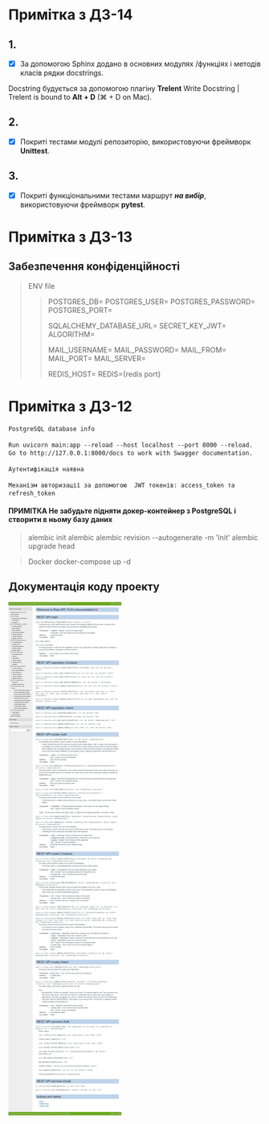 
# Примітка з ДЗ-14



## 1.
- [x] За допомогою Sphinx додано в основних модулях /функціях і методів класів рядки docstrings.

Docstring будується за допомогою плагіну **Trelent**
Write Docstring | Trelent is bound to **Alt + D** (⌘ + D on Mac).

## 2.
- [x] Покриті тестами модулі репозиторію, використовуючи фреймворк **Unittest**. 

## 3.
- [x] Покриті функціональними тестами маршрут ***на вибір***, використовуючи фреймворк **pytest**.



# Примітка з ДЗ-13


## Забезпечення конфіденційності
>ENV file
>
>>POSTGRES_DB=
>>POSTGRES_USER=
>>POSTGRES_PASSWORD=
>>POSTGRES_PORT=
>>
>>SQLALCHEMY_DATABASE_URL=
>>SECRET_KEY_JWT=
>>ALGORITHM=
>>
>>MAIL_USERNAME=
>>MAIL_PASSWORD=
>>MAIL_FROM=
>>MAIL_PORT=
>>MAIL_SERVER=
>>
>>REDIS_HOST=
>>REDIS={redis port}


# Примітка з ДЗ-12


    PostgreSQL database info
    
    Run uvicorn main:app --reload --host localhost --port 8000 --reload.
    Go to http://127.0.0.1:8000/docs to work with Swagger documentation.
    
    Аутентифікація наявна 
    
    Механізм авторизації за допомогою  JWT токенів: access_token та refresh_token

#### ПРИМІТКА Не забудьте підняти докер-контейнер з PostgreSQL і створити в ньому базу даних

>alembic init alembic alembic revision --autogenerate -m 'Init' alembic upgrade head

>Docker docker-compose up -d



## Документація коду проекту

![Rest API](https://github.com/AlexanderBgit/Web_HomeWork14/blob/e5cef0943dabc3745c70e08200a1632e0b75979d/_png/Rest%20API%2014.0%20documentation.png?raw=true)